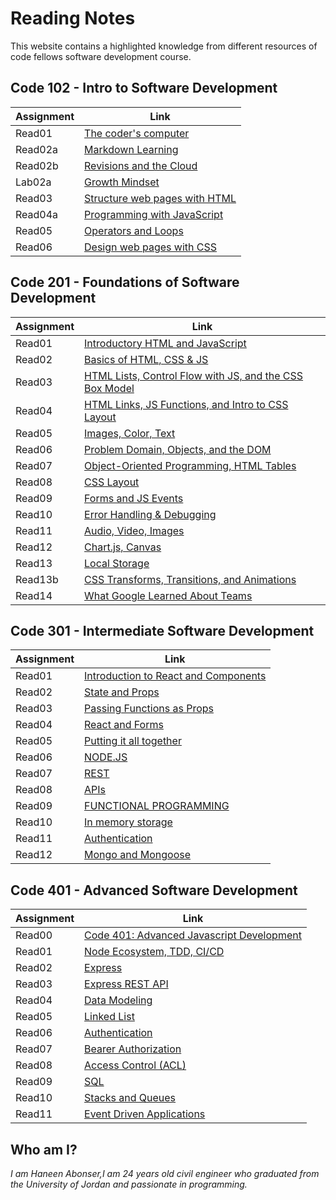 # Reading Notes
This website contains a highlighted knowledge from different resources of code fellows software development course. 

## Code 102 - Intro to Software Development

|       Assignment       |              Link                            |
|------------------------|----------------------------------------------|
|      Read01            |  [The coder's computer](102/read01.md)           |
|      Read02a           |  [Markdown Learning](102/read02a.md)             |
|      Read02b           |  [Revisions and the Cloud](102/read02b.md)       |
|      Lab02a            |  [Growth Mindset](102/labo2a-markdownlearning.md)|
|      Read03            |  [Structure web pages with HTML](102/read03.md)  |
|      Read04a           |  [Programming with JavaScript](102/read04a.md)   |
|      Read05            |  [Operators and Loops](102/read05.md)            |
|      Read06            |  [Design web pages with CSS](102/read06.md)      |




## Code 201 - Foundations of Software Development

|       Assignment       |              Link                            |
|------------------------|----------------------------------------------|
|      Read01            |  [Introductory HTML and JavaScript](201/read01.md)|
|      Read02            |  [Basics of HTML, CSS & JS](201/read02.md)        |
|      Read03            |  [HTML Lists, Control Flow with JS, and the CSS Box Model](201/read03.md)|
|      Read04            |  [HTML Links, JS Functions, and Intro to CSS Layout](201/read04.md)  |
|      Read05            |  [Images, Color, Text](201/read05.md)   |
|      Read06            |  [Problem Domain, Objects, and the DOM](201/read06.md)            |
|      Read07            |  [Object-Oriented Programming, HTML Tables](201/read07.md)      |
|      Read08            |  [CSS Layout](201/read08.md)      |
|      Read09            |  [Forms and JS Events](201/read09.md)      |
|      Read10            |  [Error Handling & Debugging](201/read10.md)      |
|      Read11            |  [Audio, Video, Images](201/read11.md)      |
|      Read12            |  [Chart.js, Canvas](201/read12.md)      |
|      Read13            |  [Local Storage ](201/read13.md)      |
|      Read13b           |  [CSS Transforms, Transitions, and Animations](201/read13b.md)      |
|      Read14            |  [What Google Learned About Teams](201/read14.md)      |


## Code 301 - Intermediate Software Development

|       Assignment       |              Link                            |
|------------------------|----------------------------------------------|
|      Read01            |  [Introduction to React and Components](301/read01.md)|
|      Read02            |  [State and Props](301/read02.md)        |
|      Read03            |  [Passing Functions as Props](301/read03.md)|
|      Read04            |  [React and Forms](301/read04.md)  |
|      Read05            |  [Putting it all together](301/read05.md)   |
|      Read06            |  [NODE.JS](301/read06.md)            |
|      Read07            |  [REST](301/read07.md)      |
|      Read08            |  [APIs](301/read08.md)      |
|      Read09            |  [FUNCTIONAL PROGRAMMING](301/read09.md)      |
|      Read10            |  [In memory storage](301/read10.md)      |
|      Read11            |  [Authentication](301/read11.md)      |
|      Read12            |  [Mongo and Mongoose](301/read12.md)      |


## Code 401 - Advanced Software Development                        

|       Assignment       |              Link                            |
|------------------------|----------------------------------------------|
|      Read00            |  [Code 401: Advanced Javascript Development](401/read00.md)|
|      Read01            |  [Node Ecosystem, TDD, CI/CD](401/read01.md)        |
|      Read02            |  [Express](401/read02.md)        |
|      Read03            |  [Express REST API](401/read03.md)        |
|      Read04            |  [Data Modeling](401/read04.md)        |
|      Read05            |  [Linked List](401/read05.md)        |
|      Read06            |  [Authentication](401/read06.md)        |
|      Read07            |  [Bearer Authorization](401/read07.md)     |
|      Read08            |  [Access Control (ACL)](401/read08.md)     |
|      Read09            |  [SQL](401/read09.md)        |
|      Read10            |  [Stacks and Queues](401/read10.md)        |
|      Read11            |  [Event Driven Applications](401/read11.md)        |













## Who am I?

*I am Haneen Abonser,I am 24 years old civil engineer who graduated from the University of Jordan and passionate in programming.*
